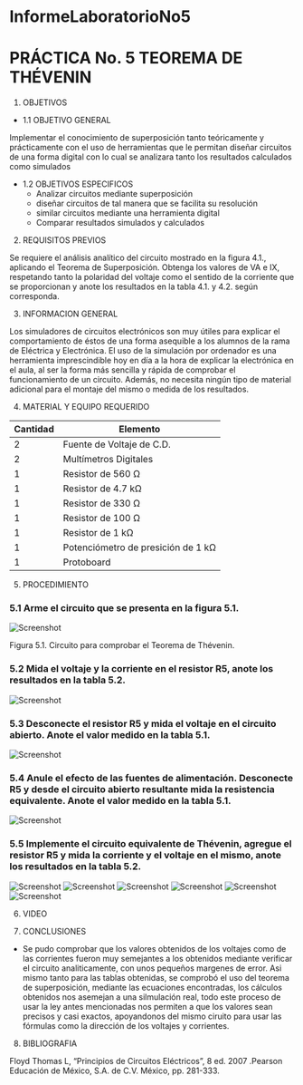 InformeLaboratorioNo5
==========================
# PRÁCTICA No. 5 TEOREMA DE THÉVENIN
1. OBJETIVOS
* 1.1 OBJETIVO GENERAL

Implementar el conocimiento de superposición tanto teóricamente y prácticamente con el uso de herramientas que le permitan diseñar circuitos de una forma digital con lo cual se analizara tanto los resultados calculados como simulados 

* 1.2 OBJETIVOS ESPECIFICOS
  * Analizar circuitos mediante superposición
  * diseñar circuitos de tal manera que se facilita su resolución 
  * similar circuitos mediante una herramienta digital 
  * Comparar resultados simulados y calculados 

2. REQUISITOS PREVIOS

Se requiere el análisis analítico del circuito mostrado en la figura 4.1., aplicando el Teorema de Superposición. Obtenga los valores de VA e IX, respetando tanto la   polaridad del voltaje como el sentido de la corriente que se proporcionan y anote los resultados en la tabla 4.1. y 4.2. según corresponda.

3. INFORMACION GENERAL 

Los simuladores de circuitos electrónicos son muy útiles para explicar el comportamiento de éstos de una forma asequible a los alumnos de la rama de Eléctrica y Electrónica. El uso de la simulación por ordenador es una herramienta imprescindible hoy en día a la hora de explicar la electrónica en el aula, al ser la forma más sencilla y rápida de comprobar el funcionamiento de un circuito. Además, no necesita ningún tipo de material adicional para el montaje del mismo o medida de los resultados.

4. MATERIAL Y EQUIPO REQUERIDO

| Cantidad | Elemento | 
| --------- | --------- | 
| 2 | Fuente de Voltaje de C.D. | 
| 2 | Multímetros Digitales | 
| 1 | Resistor de 560 Ω |
| 1 | Resistor de 4.7 kΩ | 
| 1 | Resistor de 330 Ω |
| 1 | Resistor de 100 Ω |
| 1 | Resistor de 1 kΩ |
| 1 | Potenciómetro de presición de 1 kΩ |
| 1 | Protoboard |

5. PROCEDIMIENTO

### 5.1 Arme el circuito que se presenta en la figura 5.1.

 ![Screenshot]()
 
Figura 5.1. Circuito para comprobar el Teorema de Thévenin.

### 5.2 Mida el voltaje y la corriente en el resistor R5, anote los resultados en la tabla 5.2.

 ![Screenshot]()
 
### 5.3 Desconecte el resistor R5 y mida el voltaje en el circuito abierto. Anote el valor medido en la tabla 5.1.

 ![Screenshot]()

### 5.4 Anule el efecto de las fuentes de alimentación. Desconecte R5 y desde el circuito abierto resultante mida la resistencia equivalente. Anote el valor medido en la tabla 5.1.

 ![Screenshot]()

### 5.5 Implemente el circuito equivalente de Thévenin, agregue el resistor R5 y mida la corriente y el voltaje en el mismo, anote los resultados en la tabla 5.2.

![Screenshot]()
![Screenshot]()
![Screenshot]()
![Screenshot]()
![Screenshot]()
![Screenshot]()

6. VIDEO


7. CONCLUSIONES

 - Se pudo comprobar que los valores obtenidos de los voltajes como de las corrientes fueron muy semejantes a los obtenidos mediante verificar el circuito analiticamente, con unos pequeños margenes de error.
Asi mismo tanto para las tablas obtenidas, se comprobó el uso del teorema de superposición, mediante las ecuaciones encontradas, los cálculos obtenidos nos asemejan a una silmulación real, todo este proceso de usar la ley antes mencionadas nos permiten a que los valores sean precisos y casi exactos, apoyandonos del mismo ciruito para usar las fórmulas como la dirección de los voltajes y corrientes.

8. BIBLIOGRAFIA

 Floyd Thomas L, “Principios de Circuitos Eléctricos”, 8 ed. 2007 .Pearson Educación de México, S.A. de C.V. México, pp. 281-333.
